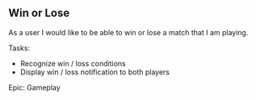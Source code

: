 Win or Lose
-

As a user I would like to be able to win or lose a match that I am playing.

Tasks: 
+ Recognize win / loss conditions
+ Display win / loss notification to both players

Epic: Gameplay